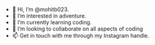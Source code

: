 - 👋 Hi, I’m @mohitb023.
- 👀 I’m interested in adventure.
- 🌱 I’m currently learning coding.
- 💞️ I’m looking to collaborate on all aspects of coding
- 📫 Get in touch with me through my Instagram handle.

<!---
mohitb023/mohitb023 is a ✨ special ✨ repository because its `README.md` (this file) appears on your GitHub profile.
You can click the Preview link to take a look at your changes.
--->
